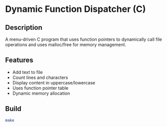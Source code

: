 # Dynamic Function Dispatcher (C)

## Description
A menu-driven C program that uses function pointers to dynamically call file operations and uses malloc/free for memory management.

## Features
- Add text to file
- Count lines and characters
- Display content in uppercase/lowercase
- Uses function pointer table
- Dynamic memory allocation

## Build
```bash
make
